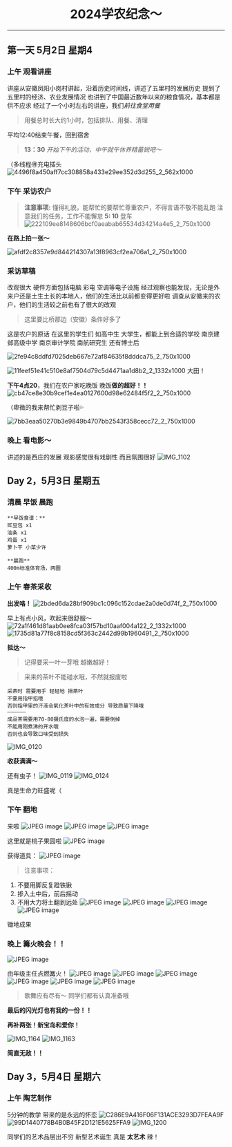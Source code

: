 <div align="center">

# 2024学农纪念～
</div>

***

## 第一天 5月2日 星期4

### 上午 观看讲座

讲座从安徽凤阳小岗村讲起，沿着历史时间线，讲述了五里村的发展历史
提到了五里村的经济、农业发展情况
也讲到了中国最近数年以来的粮食情况，基本都是供不应求
经过了一个小时左右的讲座，我们*前往食堂用餐*

> 用餐总时长大约1小时，包括排队、用餐、清理

平均12:40结束午餐，回到宿舍

> **13：30** *开始下午的活动，中午就午休养精蓄锐吧～*

（多线程🉐充电插头
![4496f8a450aff7cc308858a433e29ee352d3d255_2_562x1000](https://github.com/Puurestar/Memorial-of-Xuenong/assets/105161692/d72d3a27-d9cf-44bb-ae85-5307e25bc368)

### 下午 采访农户

> **注意事项:**
懂得礼貌，能帮忙的要帮忙尊重农户，不得言语不敬不能乱跑
注意我们的任务，工作不能懈怠
**5: 10** 登车
![222109ee8148606bcf0aeabab65534d34214a4e5_2_750x1000](https://github.com/Puurestar/Memorial-of-Xuenong/assets/105161692/85751fee-05e9-4415-a1fa-672cf25da884)

**在路上拍一张～**

![afdf2c8357e9d844214307a13f8963cf2ea706a1_2_750x1000](https://github.com/Puurestar/Memorial-of-Xuenong/assets/105161692/d6123e34-0bc2-428f-8148-a80dc643d830)

### 采访草稿 
改观很大 硬件方面包括电脑 彩电 空调等电子设施
经过观察也能发现，无论是外来户还是土生土长的本地人，他们的生活比以前都变得更好啦
调查从安徽来的农户，他们的生活较之前也有了很大的改观
> 这里要比桥那边（安徽）条件好多了

这是农户的原话
在这里的学生们 如高中生 大学生，都能上到合适的学校
南京建邺高级中学 南京审计学院 南航研究生 还有博士后

![2fe94c8ddfd7025deb667e72af84635f8dddca75_2_750x1000](https://github.com/Puurestar/Memorial-of-Xuenong/assets/105161692/d457faae-1bdb-4e02-82dc-9046d45b36e0)

![11feef51e41c510e8af7504d79c5d4471aa1d8b2_2_1332x1000](https://github.com/Puurestar/Memorial-of-Xuenong/assets/105161692/da3b89af-1295-4da9-a63d-cd1025804e22)
大田！

**下午4点20**，我们在农户家吃晚饭
晚饭**做的超好！！**
![cb47ce8e30b9cef1e4ea0127600d98e62484f5f2_2_750x1000](https://github.com/Puurestar/Memorial-of-Xuenong/assets/105161692/5149cfd0-6a54-48cb-9510-3d3f70c408c4)

（卑微的我来帮忙剥豆子啦💦

![7bb3eaa50270b3e9849b4707bb2543f358cecc72_2_750x1000](https://github.com/Puurestar/Memorial-of-Xuenong/assets/105161692/3750db27-b27c-4976-8f14-fb52b1388c51)
### 晚上 看电影～

讲述的是西庄的发展
观影感觉很有戏剧性 而且氛围很好
![IMG_1102](https://github.com/Puurestar/Memorial-of-Xuenong/assets/105161692/5fed1d81-6bee-4583-9a8f-bef483e0751b)


## Day 2，5月3日 星期五
### 清晨 早饭 晨跑


``` text
**早饭食谱：**
豇豆包 x1 
油条 x1
鸡蛋 x1
萝卜干 小菜少许
```


``` text
**晨跑** 
400m标准体育场，两圈
```

### 上午 春茶采收
**出发咯！**
![2bded6da28bf909bc1c096c152cdae2a0de0d74f_2_750x1000](https://github.com/Puurestar/Memorial-of-Xuenong/assets/105161692/befa4924-bab2-42e8-b0fa-1f49ea212cbf)

早上有点小风，吹起来很舒服～
![72a1f461d81aab0ee8fca03f57bd10aaf004a122_2_1332x1000](https://github.com/Puurestar/Memorial-of-Xuenong/assets/105161692/0e22455f-6c67-4ac2-808e-34cc6cede923)
![1735d81a77f8c8158cd5f363c2442d99b1960491_2_750x1000](https://github.com/Puurestar/Memorial-of-Xuenong/assets/105161692/54cc5040-e172-4f67-947f-7767ef88c413)


**抵达～**

> 记得要采一叶一芽哦 越嫩越好！

> 采来的茶叶不能碰水哦，不然就报废啦

``` text
采茶时 需要用手 轻轻地 揪茶叶
不要用指甲掐哦
否则指甲里的汗液会氧化茶叶中的有效成分 导致质量下降哦
——————
成品茶需要用70-80摄氏度的水泡一遍，需要倒掉
不能用刚煮沸的开水哦
否则也会导致口味受到损失
```
![IMG_0120](https://github.com/Puurestar/Memorial-of-Xuenong/assets/105161692/5a7cd3e6-29b7-4139-a8d8-93b9db2faf87)



**收获满满～**

还有虫子！
![IMG_0119](https://github.com/Puurestar/Memorial-of-Xuenong/assets/105161692/647823d1-1378-42b7-a4f7-c75889153fe5)
![IMG_0124](https://github.com/Puurestar/Memorial-of-Xuenong/assets/105161692/c499fa67-5289-49a8-ae3f-84dfc58f4c3a)

真是生命力旺盛呢（

### 下午 翻地
来啦
![JPEG image](https://github.com/Puurestar/Memorial-of-Xuenong/assets/105161692/702dbaab-fa95-4388-a37f-dc2455ed8936)
![JPEG image](https://github.com/Puurestar/Memorial-of-Xuenong/assets/105161692/ffcb2c70-01eb-43bb-8b09-4b83379ada4d)
![JPEG image](https://github.com/Puurestar/Memorial-of-Xuenong/assets/105161692/1ddb7d6d-06d0-40fa-95cc-0ca44a5aa114)


这里就是桃子果园啦
![JPEG image](https://github.com/Puurestar/Memorial-of-Xuenong/assets/105161692/db1f72c2-e5db-4f7a-b267-baa0c4bf99a6)

获得道具：
![JPEG image](https://github.com/Puurestar/Memorial-of-Xuenong/assets/105161692/49013e8a-e943-42f8-a3bf-653a5a30c278)


> 注意事项：
1. 不要用脚反复蹬铁锹
2. 掺入土中后，前后摇动
3. 不用大力将土翻到远处
![JPEG image](https://github.com/Puurestar/Memorial-of-Xuenong/assets/105161692/4ccbcaa0-68de-4a94-942f-b11df422f307)
![JPEG image](https://github.com/Puurestar/Memorial-of-Xuenong/assets/105161692/d930089b-b56a-4432-aab3-eb8fdbbf487f)
![JPEG image](https://github.com/Puurestar/Memorial-of-Xuenong/assets/105161692/f123d35f-6924-4db2-af3e-7bb4b37e5530)
![JPEG image](https://github.com/Puurestar/Memorial-of-Xuenong/assets/105161692/d7052ec3-77e9-47b7-96ae-9736a025249d)

锄地成果

### 晚上 篝火晚会！！
![JPEG image](https://github.com/Puurestar/Memorial-of-Xuenong/assets/105161692/31849221-98b5-4540-a154-68aacd23f415)

由年级主任点燃篝火！
![JPEG image](https://github.com/Puurestar/Memorial-of-Xuenong/assets/105161692/b4747180-f8e3-4f5d-912a-9f4b0858e1a9)
![JPEG image](https://github.com/Puurestar/Memorial-of-Xuenong/assets/105161692/cfd5a5bd-74d5-4e3e-8ba2-72ec8ed37041)
![JPEG image](https://github.com/Puurestar/Memorial-of-Xuenong/assets/105161692/860e8e26-372f-4468-a4b0-80f2afcbfa9a)
![JPEG image](https://github.com/Puurestar/Memorial-of-Xuenong/assets/105161692/48bee839-62f4-473b-857f-93550b67411d)
![JPEG image](https://github.com/Puurestar/Memorial-of-Xuenong/assets/105161692/404fd0a9-d6c8-4655-96a9-e24f94c53b62)
![JPEG image](https://github.com/Puurestar/Memorial-of-Xuenong/assets/105161692/8ad61805-2390-4e36-b318-36acda1671f4)


> 歌舞应有尽有～ 同学们都有认真准备哦

**最后的闪光灯也有我的一份！！**

**再补两张！新宝岛和爱你！**

![IMG_1164](https://github.com/Puurestar/Memorial-of-Xuenong/assets/105161692/447f91bc-1f95-46eb-a026-1a7d03dd996b)
![IMG_1163](https://github.com/Puurestar/Memorial-of-Xuenong/assets/105161692/69411d2c-dd5d-4ca6-be5a-58bc1319122e)

**简直无敌！！**

## Day 3，5月4日 星期六
### 上午 陶艺制作
5分钟的教学 带来的是永远的怀恋
![C286E9A416F06F131ACE3293D7FEAA9F](https://github.com/Puurestar/Memorial-of-Xuenong/assets/105161692/e82ff04d-d6c6-4e85-8afb-3eb225aa629e)
![99D1440778B4B0B45F2D121E5625FFA9](https://github.com/Puurestar/Memorial-of-Xuenong/assets/105161692/319b5680-203c-4feb-a332-e86f5dc3e1f1)
![IMG_1200](https://github.com/Puurestar/Memorial-of-Xuenong/assets/105161692/c9ec3748-b6e4-4a9a-b87c-3390b99debc7)

同学们的艺术品层出不穷
新型艺术诞生
真是 **太艺术** 辣！
